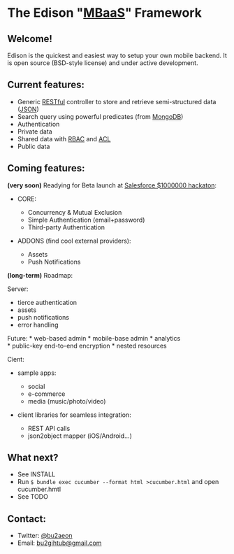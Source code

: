 The Edison "[MBaaS](http://en.wikipedia.org/wiki/Mobile_Backend_as_a_service)" Framework
========================================================================================

Welcome!
--------

Edison is the quickest and easiest way to setup your own mobile backend.
It is open source (BSD-style license) and under active development.

Current features:
-----------------
  * Generic [RESTful](http://en.wikipedia.org/wiki/Representational_state_transfer) controller to store and retrieve semi-structured data ([JSON](http://en.wikipedia.org/wiki/JSON))
  * Search query using powerful predicates (from [MongoDB](http://docs.mongodb.org/manual/reference/operator/query/))
  * Authentication
  * Private data
  * Shared data with [RBAC](http://en.wikipedia.org/wiki/Role-based_access_control) and [ACL](http://en.wikipedia.org/wiki/Access_control_list)
  * Public data

Coming features:
----------------

**(very soon)** Readying for Beta launch at [Salesforce $1000000 hackaton](https://developer.salesforce.com/million-dollar-hackathon):

  * CORE:
    - Concurrency & Mutual Exclusion
    - Simple Authentication (email+password)
    - Third-party Authentication 

  * ADDONS (find cool external providers):
    - Assets
    - Push Notifications

**(long-term)** Roadmap:

Server:

  * tierce authentication
  * assets
  * push notifications
  * error handling

  Future:
    * web-based admin
    * mobile-base admin
    * analytics	    
    * public-key end-to-end encryption
    * nested resources
  
Cient:

  * sample apps:
    - social
    - e-commerce
    - media (music/photo/video)

  * client libraries for seamless integration:
    - REST API calls
    - json2object mapper (iOS/Android...)

What next?
----------

* See INSTALL
* Run `$ bundle exec cucumber --format html >cucumber.html` and open cucumber.hmtl
* See TODO

Contact:
--------

  * Twitter: [@bu2aeon](https://twitter.com/bu2aeon)
  * Email: bu2gihtub@gmail.com
